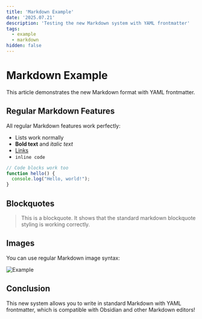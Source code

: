 ```yaml
---
title: 'Markdown Example'
date: '2025.07.21'
description: 'Testing the new Markdown system with YAML frontmatter'
tags:
  - example
  - markdown
hidden: false
---
```


# Markdown Example

This article demonstrates the new Markdown format with YAML frontmatter.

## Regular Markdown Features

All regular Markdown features work perfectly:

- Lists work normally
- **Bold text** and *italic text*
- [Links](https://example.com) 
- `inline code`

```javascript
// Code blocks work too
function hello() {
  console.log("Hello, world!");
}
```

## Blockquotes

> This is a blockquote. It shows that the standard markdown blockquote styling is working correctly.

## Images

You can use regular Markdown image syntax:

![Example](example.jpg)

## Conclusion

This new system allows you to write in standard Markdown with YAML frontmatter, which is compatible with Obsidian and other Markdown editors!
